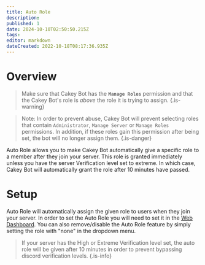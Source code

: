 ```yaml
---
title: Auto Role
description: 
published: 1
date: 2024-10-10T02:50:50.215Z
tags: 
editor: markdown
dateCreated: 2022-10-18T08:17:36.935Z
---
```


# Overview

> Make sure that Cakey Bot has the **`Manage Roles`** permission and that the Cakey Bot's role is _above_ the role it is trying to assign.
{.is-warning}

> Note: In order to prevent abuse, Cakey Bot will prevent selecting roles that contain `Administrator`, `Manage Server` or `Manage Roles` permissions. In addition, if these roles gain this permission after being set, the bot will no longer assign them.
{.is-danger}

Auto Role allows you to make Cakey Bot automatically give a specific role to a member after they join your server. This role is granted immediately unless you have the server Verification level set to extreme. In which case, Cakey Bot will automatically grant the role after 10 minutes have passed.

# Setup

Auto Role will automatically assign the given role to users when they join your server. In order to set the Auto Role you will need to set it in the [Web Dashboard](https://cakey.bot/dashboard/public/). You can also remove/disable the Auto Role feature by simply setting the role with "none" in the dropdown menu.

> If your server has the High or Extreme Verification level set, the auto role will be given after 10 minutes in order to prevent bypassing discord verification levels.
{.is-info}